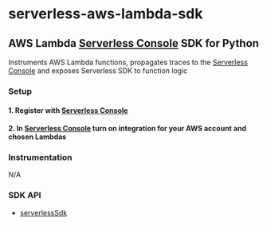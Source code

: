 # serverless-aws-lambda-sdk

## AWS Lambda [Serverless Console](https://www.serverless.com/console) SDK for Python

Instruments AWS Lambda functions, propagates traces to the [Serverless Console](https://www.serverless.com/console/docs) and exposes Serverless SDK to function logic

### Setup

#### 1. Register with [Serverless Console](https://console.serverless.com/)

#### 2. In [Serverless Console](https://console.serverless.com/) turn on integration for your AWS account and chosen Lambdas

### Instrumentation

N/A

### SDK API

- [serverlessSdk](docs/sdk.md)
